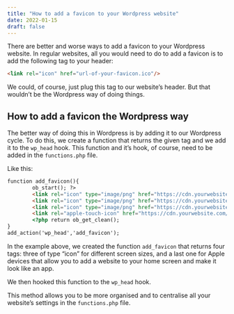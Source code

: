 ```yaml
---
title: "How to add a favicon to your Wordpress website"
date: 2022-01-15
draft: false
---
```


There are better and worse ways to add a favicon to your Wordpress website. In regular websites, all you would need to do to add a favicon is to add the following tag to your header:

```html
<link rel="icon" href="url-of-your-favicon.ico"/>
```

We could, of course, just plug this tag to our website’s header. But that wouldn’t be the Wordpress way of doing things.

## How to add a favicon the Wordpress way

The better way of doing this in Wordpress is by adding it to our Wordpress cycle. To do this, we create a function that returns the given tag and we add it to the `wp_head` hook. This function and it’s hook, of course, need to be added in the `functions.php` file.

Like this: 

```html
function add_favicon(){ 
		ob_start(); ?>
        <link rel="icon" type="image/png" href="https://cdn.yourwebsite.com/favicon-16x16.png" sizes="16x16">
		<link rel="icon" type="image/png" href="https://cdn.yourwebsite.com/favicon-32x32.png" sizes="32x32">
		<link rel="icon" type="image/png" href="https://cdn.yourwebsite.com/favicon-96x96.png" sizes="96x96">
        <link rel="apple-touch-icon" href="https://cdn.yourwebsite.com/favicon.ico">
        <?php return ob_get_clean();
}
add_action('wp_head','add_favicon');
```

In the example above, we created the function `add_favicon` that returns four tags: three of type “icon” for different screen sizes, and a last one for Apple devices that allow you to add a website to your home screen and make it look like an app.

We then hooked this function to the `wp_head` hook. 

This method allows you to be more organised and to centralise all your website’s settings in the `functions.php` file.